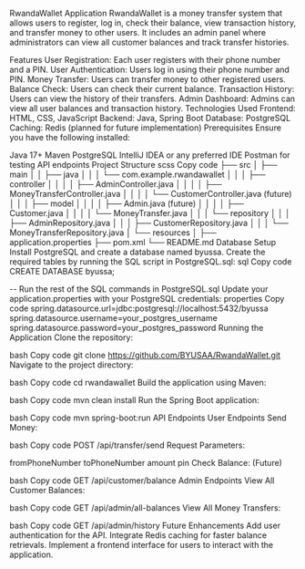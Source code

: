 RwandaWallet Application
RwandaWallet is a money transfer system that allows users to register, log in, check their balance, view transaction history, and transfer money to other users. It includes an admin panel where administrators can view all customer balances and track transfer histories.

Features
User Registration: Each user registers with their phone number and a PIN.
User Authentication: Users log in using their phone number and PIN.
Money Transfer: Users can transfer money to other registered users.
Balance Check: Users can check their current balance.
Transaction History: Users can view the history of their transfers.
Admin Dashboard: Admins can view all user balances and transaction history.
Technologies Used
Frontend: HTML, CSS, JavaScript
Backend: Java, Spring Boot
Database: PostgreSQL
Caching: Redis (planned for future implementation)
Prerequisites
Ensure you have the following installed:

Java 17+
Maven
PostgreSQL
IntelliJ IDEA or any preferred IDE
Postman for testing API endpoints
Project Structure
scss
Copy code
├── src
│   ├── main
│   │   ├── java
│   │   │   └── com.example.rwandawallet
│   │   │       ├── controller
│   │   │       │   ├── AdminController.java
│   │   │       │   ├── MoneyTransferController.java
│   │   │       │   └── CustomerController.java (future)
│   │   │       ├── model
│   │   │       │   ├── Admin.java (future)
│   │   │       │   ├── Customer.java
│   │   │       │   └── MoneyTransfer.java
│   │   │       └── repository
│   │   │           ├── AdminRepository.java
│   │   │           ├── CustomerRepository.java
│   │   │           └── MoneyTransferRepository.java
│   └── resources
│       ├── application.properties
├── pom.xml
└── README.md
Database Setup
Install PostgreSQL and create a database named byussa.
Create the required tables by running the SQL script in PostgreSQL.sql:
sql
Copy code
CREATE DATABASE byussa;

-- Run the rest of the SQL commands in PostgreSQL.sql
Update your application.properties with your PostgreSQL credentials:
properties
Copy code
spring.datasource.url=jdbc:postgresql://localhost:5432/byussa
spring.datasource.username=your_postgres_username
spring.datasource.password=your_postgres_password
Running the Application
Clone the repository:

bash
Copy code
git clone https://github.com/BYUSAA/RwandaWallet.git
Navigate to the project directory:

bash
Copy code
cd rwandawallet
Build the application using Maven:

bash
Copy code
mvn clean install
Run the Spring Boot application:

bash
Copy code
mvn spring-boot:run
API Endpoints
User Endpoints
Send Money:

bash
Copy code
POST /api/transfer/send
Request Parameters:

fromPhoneNumber
toPhoneNumber
amount
pin
Check Balance: (Future)

bash
Copy code
GET /api/customer/balance
Admin Endpoints
View All Customer Balances:

bash
Copy code
GET /api/admin/all-balances
View All Money Transfers:

bash
Copy code
GET /api/admin/history
Future Enhancements
Add user authentication for the API.
Integrate Redis caching for faster balance retrievals.
Implement a frontend interface for users to interact with the application.